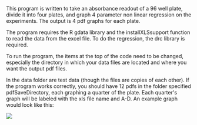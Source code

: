 This program is written to take an absorbance readout of a 96 well plate, divide it into four plates, and graph 4 parameter non linear regression on the experiments. The output is 4 pdf graphs for each plate.

The program requires the R gdata library and the installXLSsupport function to read the data from the excel file. 
To do the regression, the drc library is required.

To run the program, the items at the top of the code need to be changed, especially the directory in which your data files are located and where you want the output pdf files.

In the data folder are test data (though the files are copies of each other). If the program works correctly, you should have 12 pdfs in the folder specified pdfSaveDirectory, each graphing a quarter of the plate. Each quarter's graph will be labeled with the xls file name and A-D. An example graph would look like this: 


![](http://i.imgur.com/Sqskq.png)
